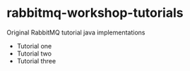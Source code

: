 # rabbitmq-workshop-tutorials

Original RabbitMQ tutorial java implementations

* Tutorial one
* Tutorial two
* Tutorial three
